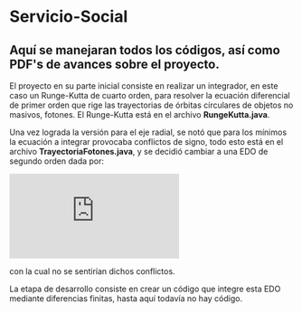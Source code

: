# Servicio-Social
## Aquí se manejaran todos los códigos, así como PDF's de avances sobre el proyecto. 
El proyecto en su parte inicial consiste en realizar un integrador, en este caso un Runge-Kutta de cuarto orden, para resolver la ecuación diferencial 
de primer orden que rige las trayectorias de órbitas círculares de objetos no masivos, fotones. El Runge-Kutta está en el archivo **RungeKutta.java**.

Una vez lograda la versión para el eje radial, se notó que para los mínimos la ecuación a integrar provocaba conflictos de signo, todo esto
está en el archivo **TrayectoriaFotones.java**, y se decidió cambiar a una EDO de segundo orden dada por: 

![equation](https://latex.codecogs.com/png.latex?u%27%27%20%3D%203mu%5E2-u)

con la cual no se sentirían dichos conflictos. 


La etapa de desarrollo consiste en crear un código que integre esta EDO mediante diferencias finitas, hasta aquí todavía no hay código. 

